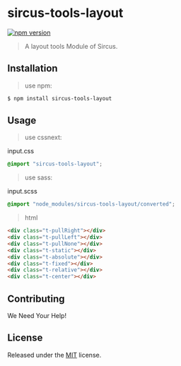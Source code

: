 # sircus-tools-layout

[![npm version](https://img.shields.io/npm/v/sircus-tools-layout.svg?style=flat)](https://www.npmjs.com/package/sircus-tools-layout)

> A layout tools Module of Sircus.

## Installation

> use npm:

```bash
$ npm install sircus-tools-layout
```

## Usage

> use cssnext:

input.css
```css
@import "sircus-tools-layout";
```

> use sass:

input.scss
```css
@import "node_modules/sircus-tools-layout/converted";
```


> html

```html
<div class="t-pullRight"></div>
<div class="t-pullLeft"></div>
<div class="t-pullNone"></div>
<div class="t-static"></div>
<div class="t-absolute"></div>
<div class="t-fixed"></div>
<div class="t-relative"></div>
<div class="t-center"></div>
```


## Contributing

We Need Your Help!


## License
Released under the [MIT](https://github.com/sircus/license/blob/master/LICENSE) license.
